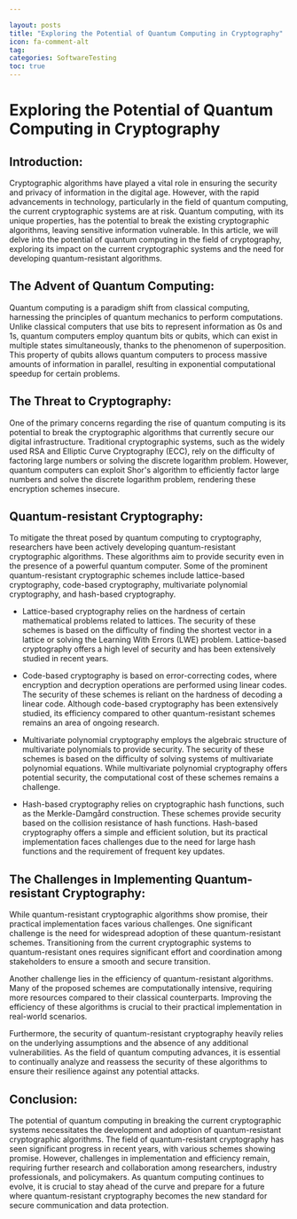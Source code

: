 ```yaml
---

layout: posts
title: "Exploring the Potential of Quantum Computing in Cryptography"
icon: fa-comment-alt
tag:      
categories: SoftwareTesting
toc: true
---
```




# Exploring the Potential of Quantum Computing in Cryptography

## Introduction:
Cryptographic algorithms have played a vital role in ensuring the security and privacy of information in the digital age. However, with the rapid advancements in technology, particularly in the field of quantum computing, the current cryptographic systems are at risk. Quantum computing, with its unique properties, has the potential to break the existing cryptographic algorithms, leaving sensitive information vulnerable. In this article, we will delve into the potential of quantum computing in the field of cryptography, exploring its impact on the current cryptographic systems and the need for developing quantum-resistant algorithms.

## The Advent of Quantum Computing:
Quantum computing is a paradigm shift from classical computing, harnessing the principles of quantum mechanics to perform computations. Unlike classical computers that use bits to represent information as 0s and 1s, quantum computers employ quantum bits or qubits, which can exist in multiple states simultaneously, thanks to the phenomenon of superposition. This property of qubits allows quantum computers to process massive amounts of information in parallel, resulting in exponential computational speedup for certain problems.

## The Threat to Cryptography:
One of the primary concerns regarding the rise of quantum computing is its potential to break the cryptographic algorithms that currently secure our digital infrastructure. Traditional cryptographic systems, such as the widely used RSA and Elliptic Curve Cryptography (ECC), rely on the difficulty of factoring large numbers or solving the discrete logarithm problem. However, quantum computers can exploit Shor's algorithm to efficiently factor large numbers and solve the discrete logarithm problem, rendering these encryption schemes insecure.

## Quantum-resistant Cryptography:
To mitigate the threat posed by quantum computing to cryptography, researchers have been actively developing quantum-resistant cryptographic algorithms. These algorithms aim to provide security even in the presence of a powerful quantum computer. Some of the prominent quantum-resistant cryptographic schemes include lattice-based cryptography, code-based cryptography, multivariate polynomial cryptography, and hash-based cryptography.

- Lattice-based cryptography relies on the hardness of certain mathematical problems related to lattices. The security of these schemes is based on the difficulty of finding the shortest vector in a lattice or solving the Learning With Errors (LWE) problem. Lattice-based cryptography offers a high level of security and has been extensively studied in recent years.

- Code-based cryptography is based on error-correcting codes, where encryption and decryption operations are performed using linear codes. The security of these schemes is reliant on the hardness of decoding a linear code. Although code-based cryptography has been extensively studied, its efficiency compared to other quantum-resistant schemes remains an area of ongoing research.

- Multivariate polynomial cryptography employs the algebraic structure of multivariate polynomials to provide security. The security of these schemes is based on the difficulty of solving systems of multivariate polynomial equations. While multivariate polynomial cryptography offers potential security, the computational cost of these schemes remains a challenge.

- Hash-based cryptography relies on cryptographic hash functions, such as the Merkle-Damgård construction. These schemes provide security based on the collision resistance of hash functions. Hash-based cryptography offers a simple and efficient solution, but its practical implementation faces challenges due to the need for large hash functions and the requirement of frequent key updates.

## The Challenges in Implementing Quantum-resistant Cryptography:
While quantum-resistant cryptographic algorithms show promise, their practical implementation faces various challenges. One significant challenge is the need for widespread adoption of these quantum-resistant schemes. Transitioning from the current cryptographic systems to quantum-resistant ones requires significant effort and coordination among stakeholders to ensure a smooth and secure transition.

Another challenge lies in the efficiency of quantum-resistant algorithms. Many of the proposed schemes are computationally intensive, requiring more resources compared to their classical counterparts. Improving the efficiency of these algorithms is crucial to their practical implementation in real-world scenarios.

Furthermore, the security of quantum-resistant cryptography heavily relies on the underlying assumptions and the absence of any additional vulnerabilities. As the field of quantum computing advances, it is essential to continually analyze and reassess the security of these algorithms to ensure their resilience against any potential attacks.

## Conclusion:
The potential of quantum computing in breaking the current cryptographic systems necessitates the development and adoption of quantum-resistant cryptographic algorithms. The field of quantum-resistant cryptography has seen significant progress in recent years, with various schemes showing promise. However, challenges in implementation and efficiency remain, requiring further research and collaboration among researchers, industry professionals, and policymakers. As quantum computing continues to evolve, it is crucial to stay ahead of the curve and prepare for a future where quantum-resistant cryptography becomes the new standard for secure communication and data protection.